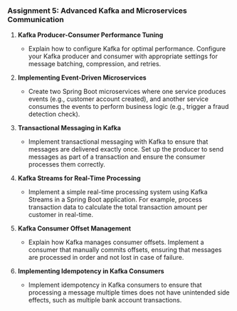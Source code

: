 ### **Assignment 5: Advanced Kafka and Microservices Communication**

1. **Kafka Producer-Consumer Performance Tuning**
   - Explain how to configure Kafka for optimal performance. Configure your Kafka producer and consumer with appropriate settings for message batching, compression, and retries.

2. **Implementing Event-Driven Microservices**
   - Create two Spring Boot microservices where one service produces events (e.g., customer account created), and another service consumes the events to perform business logic (e.g., trigger a fraud detection check).

3. **Transactional Messaging in Kafka**
   - Implement transactional messaging with Kafka to ensure that messages are delivered exactly once. Set up the producer to send messages as part of a transaction and ensure the consumer processes them correctly.

4. **Kafka Streams for Real-Time Processing**
   - Implement a simple real-time processing system using Kafka Streams in a Spring Boot application. For example, process transaction data to calculate the total transaction amount per customer in real-time.

5. **Kafka Consumer Offset Management**
   - Explain how Kafka manages consumer offsets. Implement a consumer that manually commits offsets, ensuring that messages are processed in order and not lost in case of failure.

6. **Implementing Idempotency in Kafka Consumers**
   - Implement idempotency in Kafka consumers to ensure that processing a message multiple times does not have unintended side effects, such as multiple bank account transactions.
